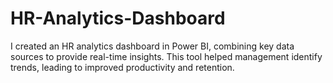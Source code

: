 # HR-Analytics-Dashboard
I created an HR analytics dashboard in Power BI, combining key data sources to provide real-time insights. This tool helped management identify trends, leading to improved productivity and retention.
